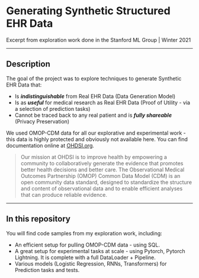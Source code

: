 # Generating Synthetic Structured EHR Data

Excerpt from exploration work done in the Stanford ML Group | Winter 2021

---

## Description   
The goal of the project was to explore techniques to generate Synthetic EHR Data that:
* Is ***indistinguishable*** from Real EHR Data (Data Generation Model)
* Is as ***useful*** for medical research as Real EHR Data (Proof of Utility - via a selection of prediction tasks)
* Cannot be traced back to any real patient and is ***fully shareable*** (Privacy Preservation)

We used OMOP-CDM data for all our explorative and experimental work - this data is highly protected and obviously not available here. 
You can find documentation online at [OHDSI.org](https://www.ohdsi.org/data-standardization/).
> Our mission at OHDSI is to improve health by empowering a community to collaboratively generate the evidence that promotes better health decisions and better care. The Observational Medical Outcomes Partnership (OMOP) Common Data Model (CDM) is an open community data standard, designed to standardize the structure and content of observational data and to enable efficient analyses that can produce reliable evidence.

---

## In this repository
You will find code samples from my exploration work, including:
* An efficient setup for pulling OMOP-CDM data - using SQL.
* A great setup for experimental tasks at scale - using Pytorch, Pytorch Lightning. It is complete with a full DataLoader + Pipeline.
* Various models (Logistic Regression, RNNs, Transformers) for Prediction tasks and tests.
